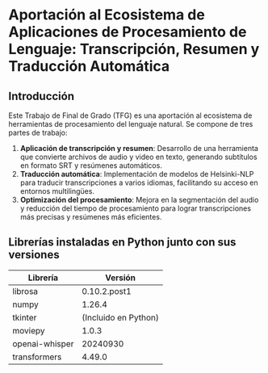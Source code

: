 # Aportación al Ecosistema de Aplicaciones de Procesamiento de Lenguaje: Transcripción, Resumen y Traducción Automática
## Introducción
Este Trabajo de Final de Grado (TFG) es una aportación al ecosistema de herramientas de procesamiento del lenguaje natural. Se compone de tres partes de trabajo:

1. **Aplicación de transcripción y resumen**: Desarrollo de una herramienta que convierte archivos de audio y video en texto, generando subtítulos en formato SRT y resúmenes automáticos.
2. **Traducción automática**: Implementación de modelos de Helsinki-NLP para traducir transcripciones a varios idiomas, facilitando su acceso en entornos multilingües.
3. **Optimización del procesamiento**: Mejora en la segmentación del audio y reducción del tiempo de procesamiento para lograr transcripciones más precisas y resúmenes más eficientes.

## Librerías instaladas en Python junto con sus versiones
| Librería         | Versión              |
|-----------------|----------------------|
| librosa         | 0.10.2.post1         |
| numpy           | 1.26.4               |
| tkinter         | (Incluido en Python) |
| moviepy         | 1.0.3                |
| openai-whisper  | 20240930             |
| transformers    | 4.49.0               |

